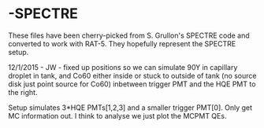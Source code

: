 -SPECTRE
=======

These files have been cherry-picked from S. Grullon's SPECTRE code and converted to work with RAT-5. 
They hopefully represent the SPECTRE setup.

12/1/2015 - JW - fixed up positions so we can simulate 90Y in capillary 
droplet in tank, and Co60 either inside or stuck to outside of tank (no 
source disk just point source for Co60) inbetween trigger PMT and the HQE PMT to the right.

Setup simulates 3*HQE PMTs[1,2,3] and a smaller trigger PMT[0]. Only get 
MC information out.
I think to analyse we just plot the MCPMT QEs.
